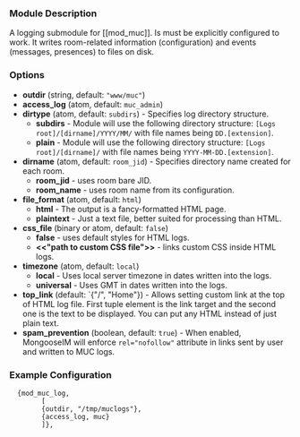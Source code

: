 ### Module Description
A logging submodule for [[mod_muc]]. Is must be explicitly configured to work. It writes room-related information (configuration) and events (messages, presences) to files on disk.

### Options

* **outdir** (string, default: `"www/muc"`)
* **access_log** (atom, default: `muc_admin`)
* **dirtype** (atom, default: `subdirs`) - Specifies log directory structure.
  * **subdirs** - Module will use the following directory structure: `[Logs root]/[dirname]/YYYY/MM/` with file names being `DD.[extension]`.
  * **plain** - Module will use the following directory structure: `[Logs root]/[dirname]/` with file names being `YYYY-MM-DD.[extension]`.
* **dirname** (atom, default: `room_jid`) - Specifies directory name created for each room.
  * **room_jid** - uses room bare JID.
  * **room_name** - uses room name from its configuration.
* **file_format** (atom, default: `html`)
  * **html** - The output is a fancy-formatted HTML page.
  * **plaintext** - Just a text file, better suited for processing than HTML.
* **css_file** (binary or atom, default: `false`)
  * **false** - uses default styles for HTML logs.
  * **<<"path to custom CSS file">>** - links custom CSS inside HTML logs.
* **timezone** (atom, default: `local`)
  * **local** - Uses local server timezone in dates written into the logs.
  * **universal** - Uses GMT in dates written into the logs.
* **top_link** (default: `{"/", "Home"}) - Allows setting custom link at the top of HTML log file. First tuple element is the link target and the second one is the text to be displayed. You can put any HTML instead of just plain text.
* **spam_prevention** (boolean, default: `true`) - When enabled, MongooseIM will enforce `rel="nofollow"` attribute in links sent by user and written to MUC logs.


### Example Configuration

```
  {mod_muc_log,
        [
        {outdir, "/tmp/muclogs"},
        {access_log, muc}
        ]},
```